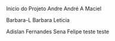 Inicio do Projeto 
 Andre
André A Maciel

Barbara-L
Barbara Leticia

Adislan Fernandes Sena
Felipe
 teste
teste
